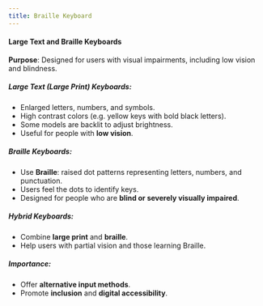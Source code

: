 ```yaml
---
title: Braille Keyboard
---
```


#### Large Text and Braille Keyboards

**Purpose**: Designed for users with visual impairments, including low vision and blindness.

##### Large Text (Large Print) Keyboards:  

- Enlarged letters, numbers, and symbols.
- High contrast colors (e.g. yellow keys with bold black letters).
- Some models are backlit to adjust brightness.
- Useful for people with **low vision**.

##### Braille Keyboards:  

- Use **Braille**: raised dot patterns representing letters, numbers, and punctuation.
- Users feel the dots to identify keys.
- Designed for people who are **blind or severely visually impaired**.

##### Hybrid Keyboards:  

- Combine **large print** and **braille**.
- Help users with partial vision and those learning Braille.

##### Importance:  

- Offer **alternative input methods**.
- Promote **inclusion** and **digital accessibility**.